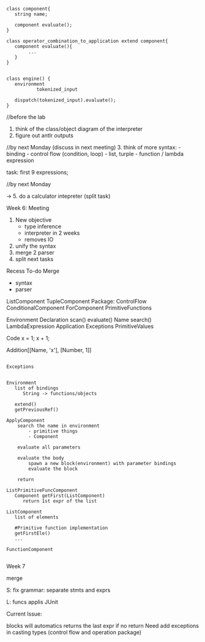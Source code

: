 ```{0}
class component{
   string name;

   component evaluate();
}

class operator_combination_to_application extend component{
   component evaluate(){
        ...
   }
}


class engine() {
   environment
           tokenized_input

   dispatch(tokenized_input).evaluate();
}
```

//before the lab
1. think of the class/object diagram of the interpreter
2. figure out antlr outputs


//by next Monday (discuss in next meeting)
3. think of more syntax:
    - binding
    - control flow (condition, loop)
    - list, turple
    - function / lambda expression

task: first 9 expressions;

//by next Monday

-> 5. do a calculator intepreter (split task)

Week 6: Meeting
1. New objective
    - type inference
    - interpreter in 2 weeks
    - removes IO
2. unify the syntax
3. merge 2 parser
4. split next tasks

Recess 
To-do
Merge
 - syntax
 - parser

ListComponent
TupleComponent
Package: ControlFlow
    ConditionalComponent
    ForComponent
PrimitiveFunctions


Environment
Declaration
    scan()
    evaluate()
Name
    search()
LambdaExpression
Application
Exceptions
PrimitiveValues


Code
x = 1;
x + 1;

Addition[[Name, 'x'], [Number, 1]]


```{0}

Exceptions


Environment
   list of bindings
      String -> functions/objects
   
   extend()
   getPreviousRef()

ApplyComponent
    search the name in environment
        - primitive things
        - Component
    
    evaluate all parameters
    
    evaluate the body
        spawn a new block(environment) with parameter bindings
        evaluate the block
    
    return 

ListPrimitiveFuncComponent
   Component getFirst(ListComponent)
      return 1st expr of the list
   
ListComponent
   list of elements
   
   #Primitive function implementation
   getFirstEle()
   ...
   
FunctionComponent
   
```



Week 7

merge 

S: fix grammar: separate stmts and exprs

L: funcs applis JUnit


Current Issue:

blocks will automatics returns the last expr if no return
Need add exceptions in casting types (control flow and operation package)



